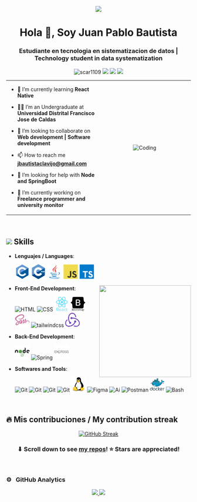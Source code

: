 
<!--
**JuanBau514/JuanBau514** is a ✨ _special_ ✨ repository because its `README.md` (this file) appears on your GitHub profile.

Here are some ideas to get you started:

- 🔭 I’m currently working on ...
- 🌱 I’m currently learning ...
- 👯 I’m looking to collaborate on ...
- 🤔 I’m looking for help with ...
- 💬 Ask me about ...
- 📫 How to reach me: ...
- 😄 Pronouns: ...
- ⚡ Fun fact: ...
-->

<p align="center"><picture align="center"><img align="center" src = "https://github.com/7oSkaaa/7oSkaaa/blob/main/Images/about_me.gif?raw=true" width = 50px></picture></p>
<h1 align="center">Hola 👋, Soy  Juan Pablo Bautista </h1>
<h3 align="center">Estudiante en tecnologia en sistematizacion de datos | Technology student in data systematization </h3>
<p align="center">
  <img src="https://komarev.com/ghpvc/?username=scar1109&label=Profile%20views&color=0e75b6&style=flat" alt="scar1109" /> 
  <img src="https://img.shields.io/badge/Focus On-Frontend%20Development-blue" />
  <img src="https://img.shields.io/badge/Languages-English-blue" /> 
  <img src="https://img.shields.io/badge/Languages-Spanish-blue" /> 

</p>


<table align="center">
<tr border="none">
<td width="50%" align="left">
  
- 🌱 I’m currently learning **React Native**

- 🧑‍🎓 I’m an Undergraduate at **Universidad Distrital Francisco Jose de Caldas**

- 👯 I’m looking to collaborate on **Web development | Software development**

- 📫 How to reach me **jbautistaclavijo@gmail.com**
  
- 🤔 I’m looking for help with **Node and SpringBoot**
  
- 🔭 I’m currently working on **Freelance programmer and university monitor**
  
</td>
<td width="80%" align="center">

  <img align="center" alt="Coding" width="650" src="https://repository-images.githubusercontent.com/588181932/e36ec678-7984-4cdd-8e4c-a3932772ff8e">

  
  </td>
</tr>
</table>

<br>

## <img src="https://media2.giphy.com/media/QssGEmpkyEOhBCb7e1/giphy.gif?cid=ecf05e47a0n3gi1bfqntqmob8g9aid1oyj2wr3ds3mg700bl&rid=giphy.gif" width ="25"><b> Skills</b>

<p align="center">

- **Lenguajes / Languages**:
    
     <img src="https://raw.githubusercontent.com/devicons/devicon/master/icons/c/c-original.svg" width="40" height="40" />
     <img src="https://raw.githubusercontent.com/devicons/devicon/master/icons/cplusplus/cplusplus-original.svg" width="40" height="40" />
     <img src="https://raw.githubusercontent.com/devicons/devicon/master/icons/java/java-original.svg" width="40" height="40" />
     <img src="https://raw.githubusercontent.com/devicons/devicon/master/icons/javascript/javascript-original.svg" width="40" height="40" />
     <img src="https://raw.githubusercontent.com/devicons/devicon/master/icons/typescript/typescript-original.svg" width="40" height="40" />
<img align ="right" src = "https://pa1.aminoapps.com/6976/c78445afaae21ddb104598927f47d899ad57bda3r1-528-472_hq.gif" width="250" height="250">

  
- **Front-End Development**:

   <img src="https://user-images.githubusercontent.com/64439609/212556407-f122dc0e-901c-4df7-960f-29a3b52c5349.png" width="40" height="40" alt="HTML" />
   <img src="https://user-images.githubusercontent.com/64439609/212556203-47a51702-fec1-4275-bafb-6afdea15b092.png" width="40" height="40" alt="CSS" />
   <img src="https://raw.githubusercontent.com/devicons/devicon/master/icons/react/react-original-wordmark.svg" width="40" height="40" alt="React"/>
   <img src="https://raw.githubusercontent.com/devicons/devicon/master/icons/bootstrap/bootstrap-plain-wordmark.svg" width="40" height="40" alt="Bootstrap"/>
   <img src="https://raw.githubusercontent.com/devicons/devicon/master/icons/sass/sass-original.svg" width="40" height="40" alt="Sass"/>
   <img src="https://www.vectorlogo.zone/logos/tailwindcss/tailwindcss-icon.svg" width="40" height="40" alt="tailwindcss"/>
   <img src="https://raw.githubusercontent.com/devicons/devicon/master/icons/redux/redux-original.svg" width="40" height="40" alt="Redux"/>


- **Back-End Development**:

   <img src="https://raw.githubusercontent.com/devicons/devicon/master/icons/nodejs/nodejs-original-wordmark.svg" width="40" height="40" alt="Node.js" />
   <img src="https://www.vectorlogo.zone/logos/springio/springio-icon.svg" width="40" height="40" alt="Spring" />
   <img src="https://raw.githubusercontent.com/devicons/devicon/master/icons/express/express-original-wordmark.svg" width="40" height="40" alt="Express"/>

- **Softwares and Tools**:

    <img src="https://user-images.githubusercontent.com/64439609/212556685-de9a7c04-31b0-43b6-af39-7c82ac13b321.png" width="40" height="40" alt="Git"/>
    <img src="https://user-images.githubusercontent.com/64439609/212556741-81407849-82c8-4926-854f-820e8a644375.png" width="40" height="40" alt="Git"/>
    <img src="https://user-images.githubusercontent.com/64439609/212556816-5f39489d-6cee-4f1c-997f-4d30a391287c.png" width="40" height="40" alt="Git"/>
    <img src="https://user-images.githubusercontent.com/64439609/212556802-77a65ec1-aa71-4272-b603-1a57d1914678.png" width="40" height="40" alt="Git"/>
    <img src="https://raw.githubusercontent.com/devicons/devicon/master/icons/linux/linux-original.svg" width="40" height="40" alt="Linux"/>
    <img src="https://www.vectorlogo.zone/logos/figma/figma-icon.svg" width="40" height="40" alt="Figma"/>
    <img src="https://www.vectorlogo.zone/logos/adobe_illustrator/adobe_illustrator-icon.svg" width="40" height="40" alt="Ai"/>
    <img src="https://www.vectorlogo.zone/logos/getpostman/getpostman-icon.svg" width="40" height="40" alt="Postman"/>
    <img src="https://raw.githubusercontent.com/devicons/devicon/master/icons/docker/docker-original-wordmark.svg" width="40" height="40" alt="Docker"/>
    <img src="https://www.vectorlogo.zone/logos/gnu_bash/gnu_bash-icon.svg" width="40" height="40" alt="Bash"/>

<br>
</p>

## 🔥 Mis contribuciones / My contribution streak

<p align="center">
  <a href="https://github.com/JuanBau514">
    <img src="https://github-readme-streak-stats.herokuapp.com?user=JuanBau514&theme=material&hide_border=true&locale=es&date_format=j%20M%5B%20Y%5D&ring=cbe494" alt="GitHub Streak" />
  </a>
</p>

<h3 align="center">⬇ Scroll down to see <a href="https://github.com/JuanBau514?tab=repositories">my repos</a>! ⭐ Stars are appreciated!</h3>

<br/>

### ⚙️ &nbsp; GitHub Analytics

<p align="center">
<a href="https://github.com/JuanBau514">
  <img height="180em" src="https://github-readme-stats-eight-theta.vercel.app/api?username=JuanBau514&show_icons=true&theme=vue-dark&include_all_commits=true&count_private=true" />
  <img height="180em" src="https://github-readme-stats.vercel.app/api/top-langs/?username=JuanBau514&layout=donut&theme=vue-dark&bg" />
</a>
</p>

<div align="center">



